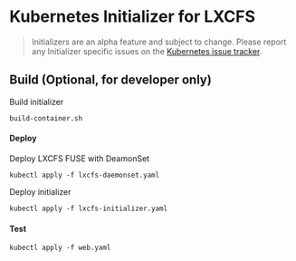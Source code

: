 # Kubernetes Initializer for LXCFS

> Initializers are an alpha feature and subject to change. Please report any Initializer specific issues on the [Kubernetes issue tracker](https://github.com/kubernetes/kubernetes/issues).

## Build (Optional, for developer only)

Build initializer

```
build-container.sh
```

#### Deploy  

Deploy LXCFS FUSE with DeamonSet

```
kubectl apply -f lxcfs-daemonset.yaml
```

Deploy initializer

```
kubectl apply -f lxcfs-initializer.yaml
```

#### Test

```
kubectl apply -f web.yaml
```


